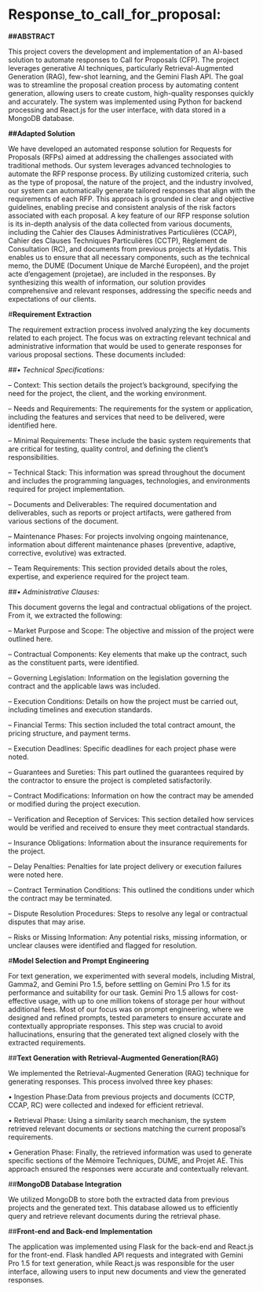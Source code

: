 ﻿# Response_to_call_for_proposal:
 
 **##ABSTRACT**
 
This project covers the development and implementation of an AI-based solution to automate
responses to Call for Proposals (CFP). The project leverages generative AI techniques,
particularly Retrieval-Augmented Generation (RAG), few-shot learning, and the Gemini
Flash API. The goal was to streamline the proposal creation process by automating content
generation, allowing users to create custom, high-quality responses quickly and accurately.
The system was implemented using Python for backend processing and React.js for the user
interface, with data stored in a MongoDB database.

**##Adapted Solution**

We have developed an automated response solution for Requests for Proposals (RFPs) aimed at
addressing the challenges associated with traditional methods. Our system leverages advanced
technologies to automate the RFP response process. By utilizing customized criteria, such as
the type of proposal, the nature of the project, and the industry involved, our system can
automatically generate tailored responses that align with the requirements of each RFP.
This approach is grounded in clear and objective guidelines, enabling precise and consistent
analysis of the risk factors associated with each proposal.
A key feature of our RFP response solution is its in-depth analysis of the data collected
from various documents, including the Cahier des Clauses Administratives Particulières (CCAP),
Cahier des Clauses Techniques Particulières (CCTP), Règlement de Consultation (RC), and
documents from previous projects at Hydatis. This enables us to ensure that all necessary
components, such as the technical memo, the DUME (Document Unique de Marché Européen),
and the projet acte d’engagement (projetae), are included in the responses.
By synthesizing this wealth of information, our solution provides comprehensive and
relevant responses, addressing the specific needs and expectations of our clients.

#**Requirement Extraction**

The requirement extraction process involved analyzing the key documents related to each
project. The focus was on extracting relevant technical and administrative information that
would be used to generate responses for various proposal sections. These documents included:

##*• Technical Specifications:*

– Context: This section details the project’s background, specifying the need for the
project, the client, and the working environment.

– Needs and Requirements: The requirements for the system or application, including
the features and services that need to be delivered, were identified here.

– Minimal Requirements: These include the basic system requirements that are
critical for testing, quality control, and defining the client’s responsibilities.

– Technical Stack: This information was spread throughout the document and
includes the programming languages, technologies, and environments required for
project implementation.

– Documents and Deliverables: The required documentation and deliverables,
such as reports or project artifacts, were gathered from various sections of the
document.

– Maintenance Phases: For projects involving ongoing maintenance, information
about different maintenance phases (preventive, adaptive, corrective, evolutive) was
extracted.

– Team Requirements: This section provided details about the roles, expertise, and
experience required for the project team.


##*• Administrative Clauses:*

This document governs the legal and contractual obligations
of the project. From it, we extracted the following:

– Market Purpose and Scope: The objective and mission of the project were
outlined here.

– Contractual Components: Key elements that make up the contract, such as the
constituent parts, were identified.

– Governing Legislation: Information on the legislation governing the contract and
the applicable laws was included.

– Execution Conditions: Details on how the project must be carried out, including
timelines and execution standards.

– Financial Terms: This section included the total contract amount, the pricing
structure, and payment terms.

– Execution Deadlines: Specific deadlines for each project phase were noted.

– Guarantees and Sureties: This part outlined the guarantees required by the
contractor to ensure the project is completed satisfactorily.

– Contract Modifications: Information on how the contract may be amended or
modified during the project execution.

– Verification and Reception of Services: This section detailed how services
would be verified and received to ensure they meet contractual standards.

– Insurance Obligations: Information about the insurance requirements for the project.

– Delay Penalties: Penalties for late project delivery or execution failures were noted
here.

– Contract Termination Conditions: This outlined the conditions under which
the contract may be terminated.

– Dispute Resolution Procedures: Steps to resolve any legal or contractual disputes
that may arise.

– Risks or Missing Information: Any potential risks, missing information, or
unclear clauses were identified and flagged for resolution.

#**Model Selection and Prompt Engineering**

For text generation, we experimented with several models, including Mistral, Gamma2, and
Gemini Pro 1.5, before settling on Gemini Pro 1.5 for its performance and suitability for our
task. Gemini Pro 1.5 allows for cost-effective usage, with up to one million tokens of storage
per hour without additional fees.
Most of our focus was on prompt engineering, where we designed and refined prompts,
tested parameters to ensure accurate and contextually appropriate responses. This step was
crucial to avoid hallucinations, ensuring that the generated text aligned closely with the
extracted requirements.

##**Text Generation with Retrieval-Augmented Generation(RAG)**

We implemented the Retrieval-Augmented Generation (RAG) technique for generating responses.
This process involved three key phases:

• Ingestion Phase:Data from previous projects and documents (CCTP, CCAP, RC) were
collected and indexed for efficient retrieval.

• Retrieval Phase: Using a similarity search mechanism, the system retrieved relevant
documents or sections matching the current proposal’s requirements.

• Generation Phase: Finally, the retrieved information was used to generate specific
sections of the Mémoire Techniques, DUME, and Projet AE. This approach ensured the
responses were accurate and contextually relevant.

##**MongoDB Database Integration**

We utilized MongoDB to store both the extracted data from previous projects and the generated
text. This database allowed us to efficiently query and retrieve relevant documents during the
retrieval phase.

##**Front-end and Back-end Implementation**

The application was implemented using Flask for the back-end and React.js for the front-end.
Flask handled API requests and integrated with Gemini Pro 1.5 for text generation, while
React.js was responsible for the user interface, allowing users to input new documents and view
the generated responses.
